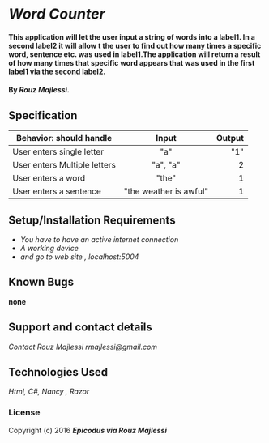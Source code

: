 # _Word  Counter_

#### This application will let the user input a string of words into a label1. In a second label2 it will allow t the user to find out how many times a specific word, sentence etc. was used in label1.The application will return a result of how many times that specific word appears that was used in the first label1 via the second label2.

#### By _**Rouz Majlessi.**_

## Specification

| Behavior: should handle           |  Input    | Output|
| --------------------------------- |:---------:| -----:|
| User enters single letter    |   "a" | "1" |        
| User enters Multiple letters     | "a", "a"|2       |
| User enters a word | "the" | 1 |
| User enters a sentence  |"the weather is awful"       | 1  |

## Setup/Installation Requirements

* _You have to have an active internet connection_
* _A working device_
* _and go to web site , localhost:5004_

## Known Bugs

__none__

## Support and contact details

_Contact Rouz Majlessi_
_rmajlessi@gmail.com_
## Technologies Used

_Html, C#, Nancy , Razor_

### License



Copyright (c) 2016 **_Epicodus via Rouz Majlessi_**

